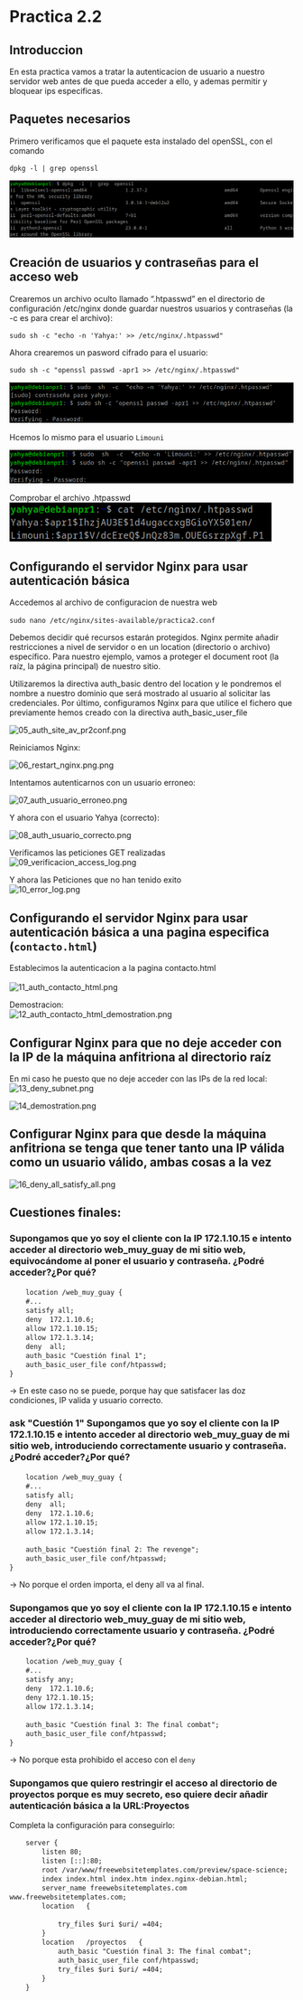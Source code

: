 # Practica 2.2

## Introduccion
 En esta practica vamos a tratar la autenticacion de usuario a nuestro servidor web antes de que pueda acceder a ello, y ademas permitir y bloquear ips especificas.



## Paquetes necesarios

Primero verificamos que el paquete esta instalado del openSSL, con el comando <br>

```
dpkg -l | grep openssl
```

![01_verificar_openSSL.png](assets/capturas/01_verificar_openSSL.png)


## Creación de usuarios y contraseñas para el acceso web

Crearemos un archivo oculto llamado “.htpasswd” en el directorio de configuración /etc/nginx donde guardar nuestros usuarios y contraseñas (la -c es para crear el archivo):

```
sudo sh -c "echo -n 'Yahya:' >> /etc/nginx/.htpasswd"
```

Ahora crearemos un pasword cifrado para el usuario:

```
sudo sh -c "openssl passwd -apr1 >> /etc/nginx/.htpasswd"
```

![02_hashing_password_Yahya.png](assets/capturas/02_hashing_password_Yahya.png)


Hcemos lo mismo para el usuario ```Limouni```<br>

![03_hashing_pass_Limouni.png](assets/capturas/03_hashing_pass_Limouni.png)

Comprobar el archivo .htpasswd <br>
![04_comprobar_etc_nginx_htpsswd.png](assets/capturas/04_comprobar_etc_nginx_htpsswd.png) <br>

## Configurando el servidor Nginx para usar autenticación básica
Accedemos al archivo de configuracion de nuestra web <br>

```sudo nano /etc/nginx/sites-available/practica2.conf```

Debemos decidir qué recursos estarán protegidos. Nginx permite añadir restricciones a nivel de servidor o en un location (directorio o archivo) específico. Para nuestro ejemplo, vamos a proteger el document root (la raíz, la página principal) de nuestro sitio.

Utilizaremos la directiva auth_basic dentro del location y le pondremos el nombre a nuestro dominio que será mostrado al usuario al solicitar las credenciales. Por último, configuramos Nginx para que utilice el fichero que previamente hemos creado con la directiva auth_basic_user_file

![05_auth_site_av_pr2conf.png](assets/capturas/05_auth_site_av_pr2conf.png)

Reiniciamos Nginx: <br>

![06_restart_nginx.png.png](assets/capturas/06_restart_nginx.png)

Intentamos autenticarnos con un usuario erroneo: <br>

![07_auth_usuario_erroneo.png](assets/capturas/07_auth_usuario_erroneo.png)


Y ahora con el usuario Yahya (correcto):

![08_auth_usuario_correcto.png](assets/capturas/08_auth_usuario_correcto.png)

Verificamos las peticiones GET realizadas<br>
![09_verificacion_access_log.png](assets/capturas/09_verificacion_access_log.png)

Y ahora las Peticiones que no han tenido exito <br>
![10_error_log.png](assets/capturas/10_error_log.png)

## Configurando el servidor Nginx para usar autenticación básica a una pagina especifica (```contacto.html```)

Establecimos la autenticacion a la pagina contacto.html <br>                 
![11_auth_contacto_html.png](assets/capturas/11_auth_contacto_html.png)

Demostracion: <br>
![12_auth_contacto_html_demostration.png](assets/capturas/12_auth_contacto_html_demostration.png)

## Configurar Nginx para que no deje acceder con la IP de la máquina anfitriona al directorio raíz
En mi caso he puesto que no deje acceder con las IPs de la red local: <br>
![13_deny_subnet.png](assets/capturas/13_deny_subnet.png)

![14_demostration.png](assets/capturas/14_demostration.png)

                                     
## Configurar Nginx para que desde la máquina anfitriona se tenga que tener tanto una IP válida como un usuario válido, ambas cosas a la vez

![16_deny_all_satisfy_all.png](assets/capturas/16_deny_all_satisfy_all.png)

## Cuestiones finales:
### Supongamos que yo soy el cliente con la IP 172.1.10.15 e intento acceder al directorio web_muy_guay de mi sitio web, equivocándome al poner el usuario y contraseña. ¿Podré acceder?¿Por qué?

```
    location /web_muy_guay {
    #...
    satisfy all;    
    deny  172.1.10.6;
    allow 172.1.10.15;
    allow 172.1.3.14;
    deny  all;
    auth_basic "Cuestión final 1";
    auth_basic_user_file conf/htpasswd;
}
```

-> En este caso no se puede, porque hay que satisfacer las doz condiciones, IP valida y usuario correcto.


### ask "Cuestión 1" Supongamos que yo soy el cliente con la IP 172.1.10.15 e intento acceder al directorio web_muy_guay de mi sitio web, introduciendo correctamente usuario y contraseña. ¿Podré acceder?¿Por qué?
```
    location /web_muy_guay {
    #...
    satisfy all;    
    deny  all;
    deny  172.1.10.6;
    allow 172.1.10.15;
    allow 172.1.3.14;

    auth_basic "Cuestión final 2: The revenge";
    auth_basic_user_file conf/htpasswd;
}
```

-> No porque el orden importa, el deny all va al final.

### Supongamos que yo soy el cliente con la IP 172.1.10.15 e intento acceder al directorio web_muy_guay de mi sitio web, introduciendo correctamente usuario y contraseña. ¿Podré acceder?¿Por qué?
```
    location /web_muy_guay {
    #...
    satisfy any;    
    deny  172.1.10.6;
    deny 172.1.10.15;
    allow 172.1.3.14;

    auth_basic "Cuestión final 3: The final combat";
    auth_basic_user_file conf/htpasswd;
}
```
-> No porque esta prohibido el acceso con el ```deny``` <br>

### Supongamos que quiero restringir el acceso al directorio de proyectos porque es muy secreto, eso quiere decir añadir autenticación básica a la URL:Proyectos

Completa la configuración para conseguirlo:

```
    server {
        listen 80;
        listen [::]:80;
        root /var/www/freewebsitetemplates.com/preview/space-science;
        index index.html index.htm index.nginx-debian.html;
        server_name freewebsitetemplates.com www.freewebsitetemplates.com;
        location   {

            try_files $uri $uri/ =404;
        }
        location   /proyectos   {
            auth_basic "Cuestión final 3: The final combat";
            auth_basic_user_file conf/htpasswd;
            try_files $uri $uri/ =404;
        }
    }
```
